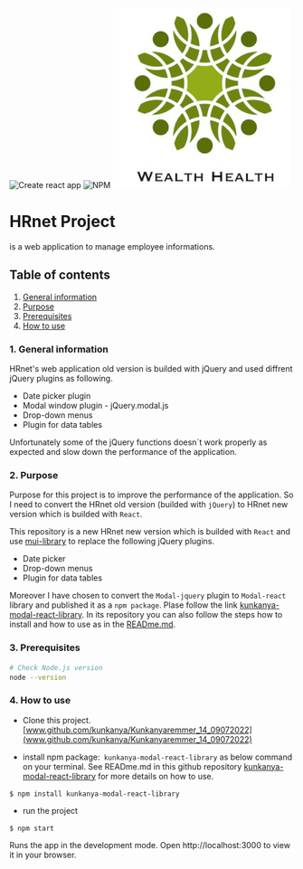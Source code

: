 ![Create react app](https://img.shields.io/badge/build_with-create_react_app-09D3AC?style=for-the-badge&logo=Create-React-App)
![NPM](https://img.shields.io/badge/npm-CB3837?style=for-the-badge&logo=npm&logoColor=white)
![This is a defautl style modal](./src//asset//logo.png)

# HRnet Project
is a web application to manage employee informations.

## Table of contents #
1. [General information](#general)
2. [Purpose](#purpose)
3. [Prerequisites](#Prerequisites)
3. [How to use](#usage)

### 1. <a name="general">General information</a>
HRnet's web application old version is builded with jQuery and used diffrent jQuery plugins as following.

* Date picker plugin
* Modal window plugin - jQuery.modal.js
* Drop-down menus
* Plugin for data tables

Unfortunately some of the jQuery functions doesn´t work properly as expected and slow down the performance of the application.

### 2. <a name="purpose">Purpose</a>

Purpose for this project is to improve the performance of the application. So I need to convert the HRnet old version (builded with `jQuery`) to HRnet new version which is builded with `React`.

This repository is a new HRnet new version which is builded with `React` and use [mui-library](https://mui.com/) to replace the following jQuery plugins.   

* Date picker
* Drop-down menus
* Plugin for data tables

Moreover I have chosen to convert the `Modal-jquery` plugin to  `Modal-react` library and published it as a `npm package`. Plase follow the link 
[kunkanya-modal-react-library](https://github.com/Kunkanya/react-modal-library). 
In its repository you can also follow the steps how to install and how to use as in the [READme.md](https://github.com/Kunkanya/react-modal-library).

### 3. <a name="prerequisites">Prerequisites</a>

```bash
# Check Node.js version
node --version
```

### 4. <a name="usage">How to use</a>

* Clone this project. [www.github.com/kunkanya/Kunkanyaremmer_14_09072022](www.github.com/kunkanya/Kunkanyaremmer_14_09072022)

* install npm package:` kunkanya-modal-react-library` as below command on your terminal. See READme.md in this github repository [kunkanya-modal-react-library](https://github.com/Kunkanya/react-modal-library) for more details on how to use.

```
$ npm install kunkanya-modal-react-library 
```

* run the project 
```
$ npm start
```
Runs the app in the development mode.
Open http://localhost:3000 to view it in your browser.
